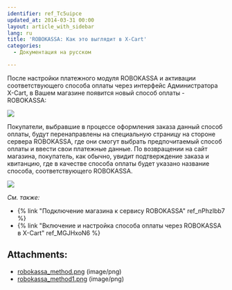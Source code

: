 ```yaml
---
identifier: ref_Tc5uipce
updated_at: 2014-03-31 00:00
layout: article_with_sidebar
lang: ru
title: 'ROBOKASSA: Как это выглядит в X-Cart'
categories:
  - Документация на русском

---
```



После настройки платежного модуля ROBOKASSA и активации соответствующего способа оплаты через интерфейс Администратора X-Cart, в Вашем магазине появится новый способ оплаты - ROBOKASSA:

![]({{site.baseurl}}/attachments/7504665/7602400.png?effects=drop-shadow)

Покупатели, выбравшие в процессе оформления заказа данный способ оплаты, будут перенаправлены на специальную страницу на стороне сервера ROBOKASSA, где они смогут выбрать предпочитаемый способ оплаты и ввести свои платежные данные. По возвращении на сайт магазина, покупатель, как обычно, увидит подтверждение заказа и квитанцию, где в качестве способа оплаты будет указано название способа, соответствующего ROBOKASSA.

![]({{site.baseurl}}/attachments/7504665/7602401.png?effects=drop-shadow)

_См. также:_

*   {% link "Подключение магазина к сервису ROBOKASSA" ref_nPhzIbb7 %}
*   {% link "Включение и настройка способа оплаты через ROBOKASSA в X-Cart" ref_MGJHxoN6 %}

## Attachments:

* [robokassa_method.png]({{site.baseurl}}/attachments/7504665/7602400.png) (image/png)
* [robokassa_method1.png]({{site.baseurl}}/attachments/7504665/7602401.png) (image/png)
